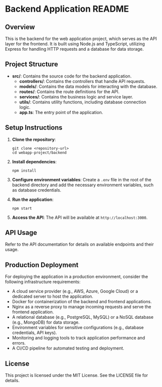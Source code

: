 # Backend Application README

## Overview

This is the backend for the web application project, which serves as the API layer for the frontend. It is built using Node.js and TypeScript, utilizing Express for handling HTTP requests and a database for data storage.

## Project Structure

- **src/**: Contains the source code for the backend application.
  - **controllers/**: Contains the controllers that handle API requests.
  - **models/**: Contains the data models for interacting with the database.
  - **routes/**: Contains the route definitions for the API.
  - **services/**: Contains the business logic and service layer.
  - **utils/**: Contains utility functions, including database connection logic.
  - **app.ts**: The entry point of the application.

## Setup Instructions

1. **Clone the repository**:
   ```
   git clone <repository-url>
   cd webapp-project/backend
   ```

2. **Install dependencies**:
   ```
   npm install
   ```

3. **Configure environment variables**:
   Create a `.env` file in the root of the backend directory and add the necessary environment variables, such as database credentials.

4. **Run the application**:
   ```
   npm start
   ```

5. **Access the API**:
   The API will be available at `http://localhost:3000`.

## API Usage

Refer to the API documentation for details on available endpoints and their usage.

## Production Deployment

For deploying the application in a production environment, consider the following infrastructure requirements:

- A cloud service provider (e.g., AWS, Azure, Google Cloud) or a dedicated server to host the application.
- Docker for containerization of the backend and frontend applications.
- Nginx as a reverse proxy to manage incoming requests and serve the frontend application.
- A relational database (e.g., PostgreSQL, MySQL) or a NoSQL database (e.g., MongoDB) for data storage.
- Environment variables for sensitive configurations (e.g., database credentials, API keys).
- Monitoring and logging tools to track application performance and errors.
- A CI/CD pipeline for automated testing and deployment.

## License

This project is licensed under the MIT License. See the LICENSE file for details.